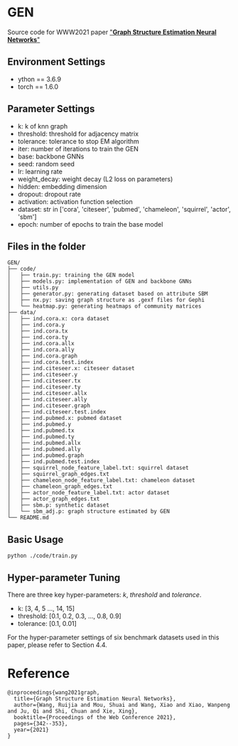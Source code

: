 # GEN

Source code for WWW2021 paper ["**Graph Structure Estimation Neural Networks**"](https://doi.org/10.1145/3442381.3449952)



## Environment Settings

* ython == 3.6.9
* torch == 1.6.0



## Parameter Settings

- k: k of knn graph
- threshold: threshold for adjacency matrix
- tolerance: tolerance to stop EM algorithm
- iter: number of iterations to train the GEN
- base: backbone GNNs
- seed: random seed
- lr: learning rate
- weight_decay: weight decay (L2 loss on parameters)
- hidden: embedding dimension
- dropout: dropout rate
- activation: activation function selection
- dataset: str in ['cora', 'citeseer', 'pubmed', 'chameleon', 'squirrel', 'actor', 'sbm']
- epoch: number of epochs to train the base model



## Files in the folder

~~~~
GEN/
├── code/
│   ├── train.py: training the GEN model
│   ├── models.py: implementation of GEN and backbone GNNs
│   ├── utils.py
│   ├── generator.py: generating dataset based on attribute SBM
│   ├── nx.py: saving graph structure as .gexf files for Gephi
│   └── heatmap.py: generating heatmaps of community matrices
├── data/
│   ├── ind.cora.x: cora dataset
│   ├── ind.cora.y
│   ├── ind.cora.tx
│   ├── ind.cora.ty
│   ├── ind.cora.allx
│   ├── ind.cora.ally
│   ├── ind.cora.graph
│   ├── ind.cora.test.index
│   ├── ind.citeseer.x: citeseer dataset
│   ├── ind.citeseer.y
│   ├── ind.citeseer.tx
│   ├── ind.citeseer.ty
│   ├── ind.citeseer.allx
│   ├── ind.citeseer.ally
│   ├── ind.citeseer.graph
│   ├── ind.citeseer.test.index
│   ├── ind.pubmed.x: pubmed dataset
│   ├── ind.pubmed.y
│   ├── ind.pubmed.tx
│   ├── ind.pubmed.ty
│   ├── ind.pubmed.allx
│   ├── ind.pubmed.ally
│   ├── ind.pubmed.graph
│   ├── ind.pubmed.test.index
│   ├── squirrel_node_feature_label.txt: squirrel dataset
│   ├── squirrel_graph_edges.txt
│   ├── chameleon_node_feature_label.txt: chameleon dataset
│   ├── chameleon_graph_edges.txt
│   ├── actor_node_feature_label.txt: actor dataset
│   ├── actor_graph_edges.txt
│   ├── sbm.p: synthetic dataset
│   └── sbm_adj.p: graph structure estimated by GEN
└── README.md
~~~~



## Basic Usage

~~~
python ./code/train.py 
~~~



## Hyper-parameter Tuning

There are three key hyper-parameters: *k*, *threshold* and *tolerance*.

- k: [3, 4, 5 …, 14, 15]
- threshold: [0.1, 0.2, 0.3, …, 0.8, 0.9]
- tolerance: [0.1, 0.01]

For the hyper-parameter settings of six benchmark datasets used in this paper, please refer to Section 4.4.





# Reference

```
@inproceedings{wang2021graph,
  title={Graph Structure Estimation Neural Networks},
  author={Wang, Ruijia and Mou, Shuai and Wang, Xiao and Xiao, Wanpeng and Ju, Qi and Shi, Chuan and Xie, Xing},
  booktitle={Proceedings of the Web Conference 2021},
  pages={342--353},
  year={2021}
}
```